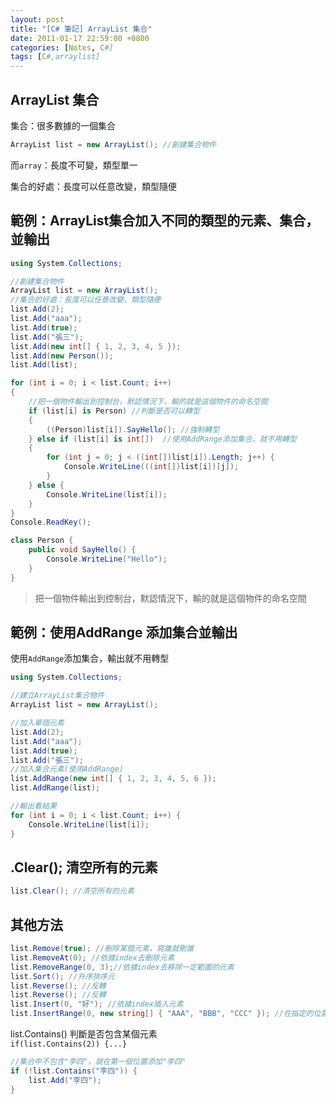 ```yaml
---
layout: post
title: "[C# 筆記] ArrayList 集合"
date: 2011-01-17 22:59:00 +0800
categories: [Notes, C#]
tags: [C#,arraylist]
---
```


## ArrayList 集合

集合：很多數據的一個集合  
```c#
ArrayList list = new ArrayList(); //創建集合物件
```
而`array`：長度不可變，類型單一   

集合的好處：長度可以任意改變，類型隨便  

## 範例：ArrayList集合加入不同的類型的元素、集合，並輸出
```c#
using System.Collections;

//創建集合物件
ArrayList list = new ArrayList();
//集合的好處：長度可以任意改變，類型隨便
list.Add(2);
list.Add("aaa");
list.Add(true);
list.Add("張三");
list.Add(new int[] { 1, 2, 3, 4, 5 });
list.Add(new Person());
list.Add(list);

for (int i = 0; i < list.Count; i++)
{
    //把一個物件輸出到控制台，默認情況下，輸的就是這個物件的命名空間
    if (list[i] is Person) //判斷是否可以轉型
    { 
        ((Person)list[i]).SayHello(); //強制轉型
    } else if (list[i] is int[])  //使用AddRange添加集合，就不用轉型
    {
        for (int j = 0; j < ((int[])list[i]).Length; j++) {
            Console.WriteLine(((int[])list[i])[j]);
        }
    } else {
        Console.WriteLine(list[i]);
    }
}
Console.ReadKey();

class Person {
    public void SayHello() {
        Console.WriteLine("Hello");
    }
}
```
> 把一個物件輸出到控制台，默認情況下，輸的就是這個物件的命名空間

## 範例：使用AddRange 添加集合並輸出
使用`AddRange`添加集合，輸出就不用轉型
```c#
using System.Collections;

//建立ArrayList集合物件
ArrayList list = new ArrayList();

//加入單個元素
list.Add(2);
list.Add("aaa");
list.Add(true);
list.Add("張三");
//加入集合元素(使用AddRange)
list.AddRange(new int[] { 1, 2, 3, 4, 5, 6 });
list.AddRange(list);

//輸出看結果
for (int i = 0; i < list.Count; i++) {
    Console.WriteLine(list[i]);
}
```

## .Clear(); 清空所有的元素
```c#
list.Clear(); //清空所有的元素
```
## 其他方法
```c#
list.Remove(true); //刪除某個元素，寫誰就刪誰
list.RemoveAt(0); //依據index去刪除元素
list.RemoveRange(0, 3);//依據index去移除一定範圍的元素
list.Sort(); //升序排序元
list.Reverse(); //反轉
list.Reverse(); //反轉
list.Insert(0, "好"); //依據index插入元素
list.InsertRange(0, new string[] { "AAA", "BBB", "CCC" }); //在指定的位置插入一個集合  
```

list.Contains() 判斷是否包含某個元素  
`if(list.Contains(2)) {...}`  
```c#
//集合中不包含"李四"，就在第一個位置添加"李四"
if (!list.Contains("李四")) {
    list.Add("李四");
}
```